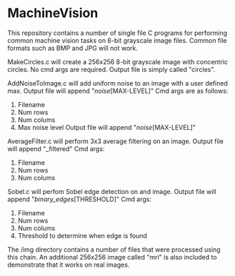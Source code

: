 # MachineVision
This repository contains a number of single file C programs for performing common machine vision tasks on 8-bit grayscale image files. Common file formats such as BMP and JPG will not work.

MakeCircles.c will create a 256x256 8-bit grayscale image with concentric circles. No cmd args are required. Output file is simply called "circles".

AddNoiseToImage.c will add uniform noise to an image with a user defined max. Output file will append "_noise_[MAX-LEVEL]"
Cmd args are as follows:
1. Filename
2. Num rows
3. Num colums
4. Max noise level
Output file will append "_noise_[MAX-LEVEL]"

AverageFilter.c will perform 3x3 average filtering on an image. Output file will append "_filtered"
Cmd args:
1. Filename
2. Num rows
3. Num colums

Sobel.c will perfom Sobel edge detection on and image. Output file will append "_binary_edges_[THRESHOLD]"
Cmd args:
1. Filename
2. Num rows
3. Num colums
4. Threshold to determine when edge is found


The /img directory contains a number of files that were processed using this chain. An additional 256x256 image called "mri" is also included to demonstrate that it works on real images.